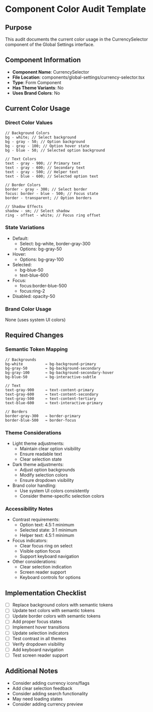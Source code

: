 # Component Color Audit Template

## Purpose

This audit documents the current color usage in the CurrencySelector component of the Global Settings interface.

## Component Information

- **Component Name**: CurrencySelector
- **File Location**: components/global-settings/currency-selector.tsx
- **Type**: Form Component
- **Has Theme Variants**: No
- **Uses Brand Colors**: No

## Current Color Usage

### Direct Color Values

```tsx
// Background Colors
bg - white; // Select background
bg - gray - 50; // Option background
bg - gray - 100; // Option hover state
bg - blue - 50; // Selected option background

// Text Colors
text - gray - 900; // Primary text
text - gray - 600; // Secondary text
text - gray - 500; // Helper text
text - blue - 600; // Selected option text

// Border Colors
border - gray - 300; // Select border
focus: border - blue - 500; // Focus state
border - transparent; // Option borders

// Shadow Effects
shadow - sm; // Select shadow
ring - offset - white; // Focus ring offset
```

### State Variations

- Default:
  - Select: bg-white, border-gray-300
  - Options: bg-gray-50
- Hover:
  - Options: bg-gray-100
- Selected:
  - bg-blue-50
  - text-blue-600
- Focus:
  - focus:border-blue-500
  - focus:ring-2
- Disabled: opacity-50

### Brand Color Usage

None (uses system UI colors)

## Required Changes

### Semantic Token Mapping

```tsx
// Backgrounds
bg-white          → bg-background-primary
bg-gray-50        → bg-background-secondary
bg-gray-100       → bg-background-secondary-hover
bg-blue-50        → bg-interactive-subtle

// Text
text-gray-900     → text-content-primary
text-gray-600     → text-content-secondary
text-gray-500     → text-content-tertiary
text-blue-600     → text-interactive-primary

// Borders
border-gray-300   → border-primary
border-blue-500   → border-focus
```

### Theme Considerations

- Light theme adjustments:
  - Maintain clear option visibility
  - Ensure readable text
  - Clear selection state
- Dark theme adjustments:
  - Adjust option backgrounds
  - Modify selection colors
  - Ensure dropdown visibility
- Brand color handling:
  - Use system UI colors consistently
  - Consider theme-specific selection colors

### Accessibility Notes

- Contrast requirements:
  - Option text: 4.5:1 minimum
  - Selected state: 3:1 minimum
  - Helper text: 4.5:1 minimum
- Focus indicators:
  - Clear focus ring on select
  - Visible option focus
  - Support keyboard navigation
- Other considerations:
  - Clear selection indication
  - Screen reader support
  - Keyboard controls for options

## Implementation Checklist

- [ ] Replace background colors with semantic tokens
- [ ] Update text colors with semantic tokens
- [ ] Update border colors with semantic tokens
- [ ] Add proper focus states
- [ ] Implement hover transitions
- [ ] Update selection indicators
- [ ] Test contrast in all themes
- [ ] Verify dropdown visibility
- [ ] Add keyboard navigation
- [ ] Test screen reader support

## Additional Notes

- Consider adding currency icons/flags
- Add clear selection feedback
- Consider adding search functionality
- May need loading states
- Consider adding currency preview
